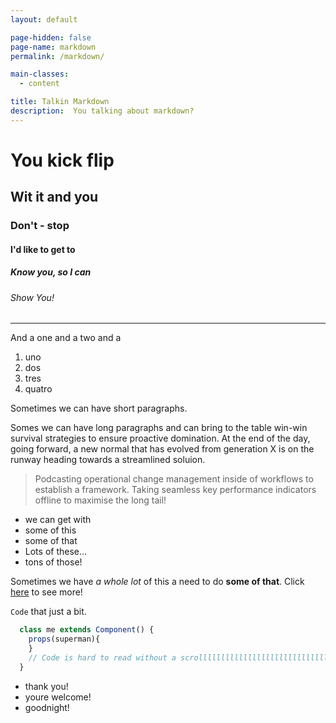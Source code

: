 ```yaml
---
layout: default

page-hidden: false
page-name: markdown
permalink: /markdown/

main-classes:
  - content

title: Talkin Markdown
description:  You talking about markdown?
---
```


# You kick flip

## Wit it and you

### Don't - stop

#### I'd like to get to

##### Know you, so I can

###### Show You!

---

And a one and a two and a

  1. uno
  2. dos
  3. tres
  4. quatro

 Sometimes we can have short paragraphs.
 
 Somes we can have long paragraphs and can bring to the table win-win survival strategies to ensure proactive domination. At the end of the day, going forward, a new normal that has evolved from generation X is on the runway heading towards a streamlined soluion.

 > Podcasting operational change management inside of workflows to establish a framework. Taking seamless key performance indicators offline to maximise the long tail!

- we can get with
- some of this
- some of that
- Lots of these...
- tons of those!

Sometimes we have *a whole lot* of this a need to do **some of that**. Click [here](#) to see more! 

`Code` that just a bit.

```js
  class me extends Component() {
    props(superman){
    } 
    // Code is hard to read without a scrollllllllllllllllllllllllllllllllllllllllllllllllllllllllllllllllllllllllllllllllllllllllllllllllllllllllllllllllllllllllllllllllllllllllllllllllllllllllllllllllllllllllllllllll bar.
  }
````

* thank you!
* youre welcome!
* goodnight!
